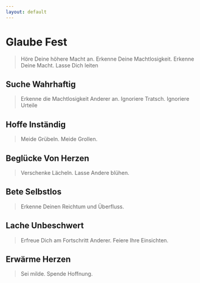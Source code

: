 ```yaml
---
layout: default
---
```


# Glaube Fest
> Höre Deine höhere Macht an. Erkenne Deine Machtlosigkeit. Erkenne Deine Macht. Lasse Dich leiten

## Suche Wahrhaftig
> Erkenne die Machtlosigkeit Anderer an. Ignoriere Tratsch. Ignoriere Urteile


## Hoffe Inständig
> Meide Grübeln. Meide Grollen.

## Beglücke Von Herzen
> Verschenke Lächeln. Lasse Andere blühen. 

## Bete Selbstlos
> Erkenne Deinen Reichtum und Überfluss. 

## Lache Unbeschwert
> Erfreue Dich am Fortschritt Anderer. Feiere Ihre Einsichten.

## Erwärme Herzen
> Sei milde. Spende Hoffnung.
